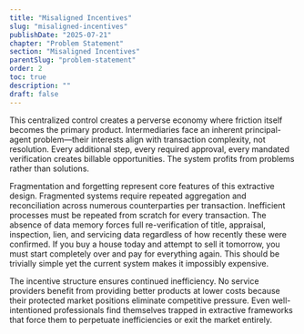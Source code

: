 ```yaml
---
title: "Misaligned Incentives"
slug: "misaligned-incentives"
publishDate: "2025-07-21"
chapter: "Problem Statement"
section: "Misaligned Incentives"
parentSlug: "problem-statement"
order: 2
toc: true
description: ""
draft: false
---
```


This centralized control creates a perverse economy where friction itself becomes the primary product. Intermediaries face an inherent principal-agent problem—their interests align with transaction complexity, not resolution. Every additional step, every required approval, every mandated verification creates billable opportunities. The system profits from problems rather than solutions.

Fragmentation and forgetting represent core features of this extractive design. Fragmented systems require repeated aggregation and reconciliation across numerous counterparties per transaction. Inefficient processes must be repeated from scratch for every transaction. The absence of data memory forces full re-verification of title, appraisal, inspection, lien, and servicing data regardless of how recently these were confirmed. If you buy a house today and attempt to sell it tomorrow, you must start completely over and pay for everything again. This should be trivially simple yet the current system makes it impossibly expensive.

The incentive structure ensures continued inefficiency. No service providers benefit from providing better products at lower costs because their protected market positions eliminate competitive pressure. Even well-intentioned professionals find themselves trapped in extractive frameworks that force them to perpetuate inefficiencies or exit the market entirely.
